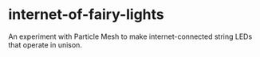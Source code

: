# internet-of-fairy-lights
An experiment with Particle Mesh to make internet-connected string LEDs that operate in unison.
